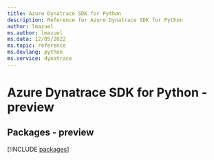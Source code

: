 ```yaml
---
title: Azure Dynatrace SDK for Python
description: Reference for Azure Dynatrace SDK for Python
author: lmazuel
ms.author: lmazuel
ms.data: 12/05/2022
ms.topic: reference
ms.devlang: python
ms.service: dynatrace
---
```

# Azure Dynatrace SDK for Python - preview
## Packages - preview
[!INCLUDE [packages](dynatrace-index.md)]